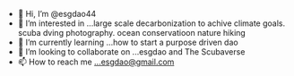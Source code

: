- 👋 Hi, I’m @esgdao44
- 👀 I’m interested in ...large scale decarbonization to achive climate goals. scuba dving photography. ocean conservatioon nature hiking 
- 🌱 I’m currently learning ...how to start a purpose driven dao
- 💞️ I’m looking to collaborate on ...esgdao and The Scubaverse
- 📫 How to reach me ...esgdao@gmail.com

<!---
esgdao44/esgdao44 is a ✨ special ✨ repository because its `README.md` (this file) appears on your GitHub profile.
You can click the Preview link to take a look at your changes.
--->
